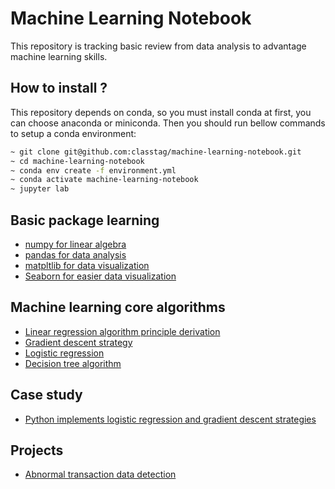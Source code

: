 Machine Learning Notebook
=========================

This repository is tracking basic review from data analysis to advantage machine learning skills.

## How to install ?
This repository depends on conda, so you must install conda at first, you can choose anaconda or miniconda.
Then you should run bellow commands to setup a conda environment:

```bash
~ git clone git@github.com:classtag/machine-learning-notebook.git
~ cd machine-learning-notebook
~ conda env create -f environment.yml 
~ conda activate machine-learning-notebook
~ jupyter lab
```

## Basic package learning

- [numpy for linear algebra](./01.numpy)
- [pandas for data analysis](./02.pandas)
- [matpltlib for data visualization](./03.matpltlib)
- [Seaborn for easier data visualization](./04.seaborn)

## Machine learning core algorithms
- [Linear regression algorithm principle derivation](./05.learning-regression)
- [Gradient descent strategy](./06.gradient-descent)
- [Logistic regression](./07.logistic-regression)
- [Decision tree algorithm](./10.decision-tree)

## Case study
- [Python implements logistic regression and gradient descent strategies](./08.python-logistic-regression-with-gradient-descent)


## Projects
- [Abnormal transaction data detection](./09.abnormal-transaction-data-detection)


